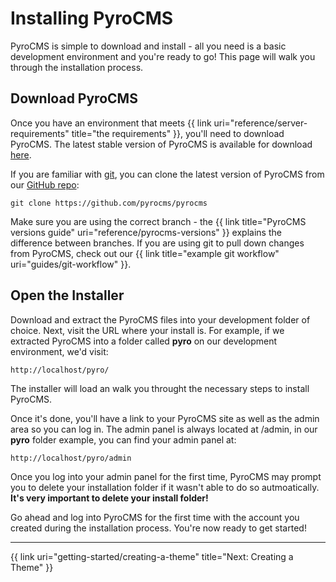 # Installing PyroCMS

PyroCMS is simple to download and install - all you need is a basic development environment and you're ready to go! This page will walk you through the installation process.

</div>
<div class="doc_content">

## Download PyroCMS

Once you have an environment that meets {{ link uri="reference/server-requirements" title="the requirements" }}, you'll need to download PyroCMS. The latest stable version of PyroCMS is available for download <a href="">here</a>.

If you are familiar with [git](http://git-scm.com/), you can clone the latest version of PyroCMS from our [GitHub repo](https://github.com/pyrocms/pyrocms):

    git clone https://github.com/pyrocms/pyrocms

Make sure you are using the correct branch - the {{ link title="PyroCMS versions guide" uri="reference/pyrocms-versions" }} explains the difference between branches. If you are using git to pull down changes from PyroCMS, check out our {{ link title="example git workflow" uri="guides/git-workflow" }}.

## Open the Installer

Download and extract the PyroCMS files into your development folder of choice. Next, visit the URL where your install is. For example, if we extracted PyroCMS into a folder called <strong>pyro</strong> on our development environment, we'd visit:

    http://localhost/pyro/

The installer will load an walk you throught the necessary steps to install PyroCMS.

Once it's done, you'll have a link to your PyroCMS site as well as the admin area so you can log in. The admin panel is always located at /admin, in our **pyro** folder example, you can find your admin panel at:

    http://localhost/pyro/admin

<div class="note"><p>Once you log into your admin panel for the first time, PyroCMS may prompt you to delete your installation folder if it wasn't able to do so autmoatically. <strong>It's very important to delete your install folder!</strong></p></div>

Go ahead and log into PyroCMS for the first time with the account you created during the installation process. You're now ready to get started!

<hr>

{{ link uri="getting-started/creating-a-theme" title="Next: Creating a Theme" }}